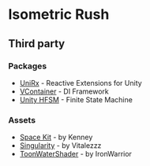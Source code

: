 # Isometric Rush

## Third party

### Packages

- [UniRx](https://github.com/neuecc/UniRx) - Reactive Extensions for Unity
- [VContainer](https://github.com/hadashiA/VContainer) - DI Framework
- [Unity HFSM](https://github.com/Inspiaaa/UnityHFSM) - Finite State Machine

### Assets

- [Space Kit](https://kenney.nl/assets/space-kit) - by Kenney
- [Singularity](https://opengameart.org/content/singularity-0) - by Vitalezzz
- [ToonWaterShader](https://github.com/IronWarrior/ToonWaterShader) - by IronWarrior